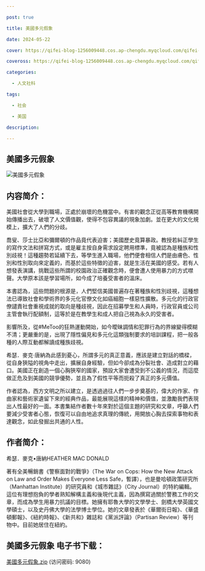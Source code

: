 ```yaml
---

post: true

title: 美國多元假象

date: 2024-05-22

cover: https://qifei-blog-1256009448.cos.ap-chengdu.myqcloud.com/qifei-blog/66388e610ea9cb1403549eaf.jpg

coveross: https://qifei-blog-1256009448.cos.ap-chengdu.myqcloud.com/qifei-blog/66388e610ea9cb1403549eaf.jpg

categories:

  - 人文社科

tags:

  - 社会 

  - 美国

description: 

---
```




## 美國多元假象 

![美國多元假象 ](https://qifei-blog-1256009448.cos.ap-chengdu.myqcloud.com/qifei-blog/66388e610ea9cb1403549eaf.jpg)

## 内容简介：

美國社會從大學到職場，正處於崩壞的危機當中。有害的觀念正從高等教育機構開始傳播出去，破壞了人文價值觀，使得不包容異議的現象加劇。並在更大的文化規模上，擴大了人們的分歧。

喬叟、莎士比亞和彌爾頓的作品竟代表迫害；美國歷史竟算暴政。教授若糾正學生的寫作文法和拼寫方式，或是雇主按自身需求設定聘用標準，竟被認為是種族和性別歧視！這種趨勢若延續下去，等學生進入職場，他們便會相信人們是由膚色、性別和性別取向來定義的，而基於這些特徵的迫害，就是生活在美國的感受。若有人想發表演講，挑戰這些所謂的校園政治正確觀念時，便會遭人使用暴力的方式噤聲。大學原本該是學習場所，如今成了培養受害者的溫床。

本書認為，這些問題的根源是，人們堅信美國普遍存在著種族和性別歧視，這種想法已導致社會和學術界的多元化官僚文化如癌細胞一樣惡性擴散。多元化的行政官僚譴責社會重視成就的取向是種歧視，因此在招募學生和人員時，行政官員或公司主管會執行配額制，這等於是在教學生和成人把自己視為永久的受害者。

影響所及，從#MeToo的狂熱運動開始，如今曖昧調情和犯罪行為的界線變得模糊不清；更嚴重的是，出現了隱性偏見和多元化這類強制要求的培訓課程，把一般各種的人際互動都解讀成種族歧視。

希瑟．麥克‧唐納為此感到憂心，所謂多元的真正意義，應該是建立對話的橋樑，從自身狹隘的視角中走出，擴展自身經驗，但如今卻成為分裂社會、造成對立的藉口。美國正在創造一個心胸狹窄的國家，預設大家會遭受到不公義的情況，而這麼做正危及到美國的競爭優勢，並且為了假性平等而扼殺了真正的多元價值。

作者認為，西方文明之所以建立，是透過過往人們一步步奠基的，偉大的作家、作曲家和藝術家遺留下來的經典作品，最能展現這樣的精神和價值，並激勵我們表現出人性最好的一面。本書集結作者數十年來對於這個主題的研究和文章，呼籲人們要減少受害者心態，恢復可以自由地追求真理的傳統，用開放心胸去探索事物和表達觀念，如此發掘出共通的人性。

## 作者简介：

希瑟．麥克•唐納HEATHER MAC DONALD

著有全美暢銷書《警察面對的戰爭》（The War on Cops: How the New Attack on Law and Order Makes Everyone Less Safe，暫譯），也是曼哈頓政策研究所（Manhattan Institute）的研究員和《城市雜誌》（City Journal）的特約編輯。這位有理想抱負的學者熟知解構主義和後現代主義，因為撰寫過關於警務工作的文章，而成為學生用暴力抗議的目標。她擁有耶魯大學的文學學士、劍橋大學英國文學碩士，以及史丹佛大學的法學博士學位。她的文章發表於《華爾街日報》、《華盛頓郵報》、《紐約時報》、《新共和》雜誌和《黨派評論》（Partisan Review）等刊物中。目前她居住在紐約。

## 美國多元假象 电子书下载：

<a href="https://url54.ctfile.com/f/18000254-1242249382-e14ff0?p=9080" target="_blank" rel="noopener">美國多元假象.zip</a> (访问密码: 9080)



                    